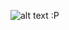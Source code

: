 
![alt text :P](https://github.com/sbaisden25/skyscouter/blob/main/public/images/Firefox_Screenshot_2024-04-04T23-22-22.517Z.png)
